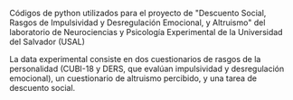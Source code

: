 Códigos de python utilizados para el proyecto de "Descuento Social, Rasgos de Impulsividad y Desregulación Emocional, y Altruismo" del laboratorio de Neurociencias y Psicología Experimental de la Universidad del Salvador (USAL)

La data experimental consiste en dos cuestionarios de rasgos de la personalidad (CUBI-18 y DERS, que evalúan impulsividad y desregulación emocional), un cuestionario de altruismo percibido, y una tarea de descuento social.

